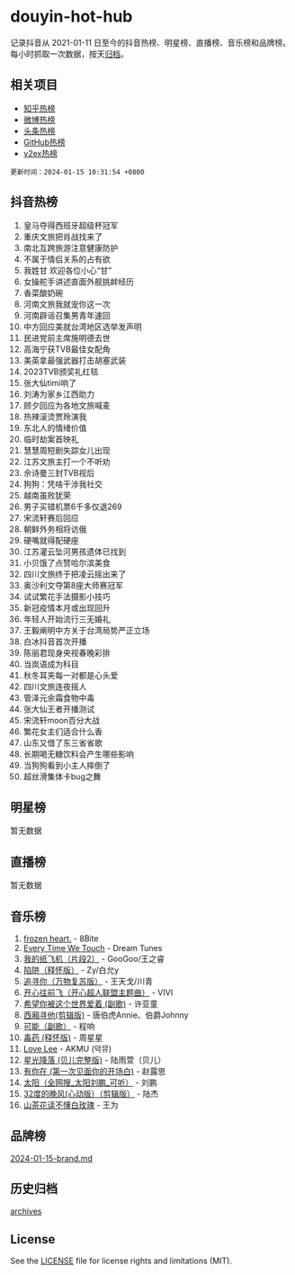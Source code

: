 # douyin-hot-hub

记录抖音从 2021-01-11 日至今的抖音热榜、明星榜、直播榜、音乐榜和品牌榜。每小时抓取一次数据，按天[归档](archives)。

## 相关项目

- [知乎热榜](https://github.com/lonnyzhang423/zhihu-hot-hub)
- [微博热榜](https://github.com/lonnyzhang423/weibo-hot-hub)
- [头条热榜](https://github.com/lonnyzhang423/toutiao-hot-hub)
- [GitHub热榜](https://github.com/lonnyzhang423/github-hot-hub)
- [v2ex热榜](https://github.com/lonnyzhang423/v2ex-hot-hub)


`更新时间：2024-01-15 10:31:54 +0800`

## 抖音热榜

1. 皇马夺得西班牙超级杯冠军
1. 重庆文旅把肖战找来了
1. 南北互跨旅游注意健康防护
1. 不属于情侣关系的占有欲
1. 我姓甘 欢迎各位小心“甘”
1. 女操舵手讲述直面外舰挑衅经历
1. 香菜酸奶碗
1. 河南文旅我就宠你这一次
1. 河南辟谣召集男青年速回
1. 中方回应美就台湾地区选举发声明
1. 民进党前主席施明德去世
1. 高海宁获TVB最佳女配角
1. 美英拿最强武器打击胡塞武装
1. 2023TVB颁奖礼红毯
1. 张大仙timi响了
1. 刘涛为家乡江西助力
1. 顾夕回应为各地文旅喊麦
1. 热辣滚烫贾玲演我
1. 东北人的情绪价值
1. 临时劫案首映礼
1. 慧慧周短剧失踪女儿出现
1. 江苏文旅主打一个不听劝
1. 佘诗曼三封TVB视后
1. 狗狗：凭啥干涉我社交
1. 越南虽败犹荣
1. 男子买错机票6千多仅退269
1. 宋流轩赛后回应
1. 朝鲜外务相将访俄
1. 硬嘴就得配硬座
1. 江苏灌云坠河男孩遗体已找到
1. 小贝饿了点赞哈尔滨美食
1. 四川文旅终于把凌云摇出来了
1. 奥沙利文夺第8座大师赛冠军
1. 试试繁花手法摄影小技巧
1. 新冠疫情本月或出现回升
1. 年轻人开始流行三无婚礼
1. 王毅阐明中方关于台湾局势严正立场
1. 白冰抖音首次开播
1. 陈丽君现身央视春晚彩排
1. 当岚语成为科目
1. 秋冬耳夹每一对都是心头爱
1. 四川文旅连夜摇人
1. 管泽元余霜食物中毒
1. 张大仙王者开播测试
1. 宋流轩moon百分大战
1. 繁花女主们适合什么香
1. 山东又借了东三省省歌
1. 长期喝无糖饮料会产生哪些影响
1. 当狗狗看到小主人摔倒了
1. 超丝滑集体卡bug之舞

## 明星榜

暂无数据

## 直播榜

暂无数据

## 音乐榜

1. [frozen heart.](https://sf86-cdn-tos.douyinstatic.com/obj/tos-cn-ve-2774/oIIWJfyjIACZA9zQMtnJ6hQQhFC4vhCupoRBsO) - 8Bite
1. [Every Time We Touch](https://sf3-cdn-tos.douyinstatic.com/obj/tos-cn-ve-2774/ogN6lUKQeBBfEVhIOMikG1CcJjugxk1tztZyhP) - Dream Tunes
1. [我的纸飞机（片段2）](https://sf86-cdn-tos.douyinstatic.com/obj/tos-cn-ve-2774/oM2ZrKcg2CD5AeRB2gkeXOFB1IxAGJdZPazYHf) - GooGoo/王之睿
1. [陷阱（释怀版）](https://sf86-cdn-tos.douyinstatic.com/obj/tos-cn-ve-2774/oE8C21LeZrzKLDFfQYgMzx4GAIHageG5IzayY7) - Zy/白允y
1. [追寻你（万物复苏版）](https://sf86-cdn-tos.douyinstatic.com/obj/tos-cn-ve-2774/oYeAZJsbjIDit9APmBg8u6uDUQnHmoCf3gbo74) - 王天戈/川青
1. [开心往前飞（开心超人联盟主题曲）](https://sf86-cdn-tos.douyinstatic.com/obj/tos-cn-ve-2774/9d8fb7c82cf1421fb93a9fe925275e0a) - VIVI
1. [希望你被这个世界爱着 (副歌)](https://sf6-cdn-tos.douyinstatic.com/obj/tos-cn-ve-2774/oUHCmWQfZlE3QQBKBeD8rCFLpJzPgCpImhsxMt) - 许亚童
1. [西厢寻他(剪辑版)](https://sf86-cdn-tos.douyinstatic.com/obj/tos-cn-ve-2774/oUsAVfAQKlRNxEv5qxvIB8o5qmIWUcXbzJKJhw) - 唐伯虎Annie、伯爵Johnny
1. [可能（副歌）](https://sf86-cdn-tos.douyinstatic.com/obj/tos-cn-ve-2774/cde1731888894259b333569393c2fb51) - 程响
1. [毒药 (释怀版)](https://sf86-cdn-tos.douyinstatic.com/obj/tos-cn-ve-2774/oYILMEAzspdZBIzy4frJNB8ZHPHWAhiwowd4Ad) - 周星星
1. [Love Lee](https://sf86-cdn-tos.douyinstatic.com/obj/tos-cn-ve-2774/o05GbkJGbCBTdDnMtB0fwOYgkeZp23vrWQDQBS) - AKMU (악뮤)
1. [星光降落 (贝儿完整版)](https://sf6-cdn-tos.douyinstatic.com/obj/tos-cn-ve-2774/okwB9hAwyAtsFFkFBzAX1hOOfQuIoMNs0W2Mwr) - 陆雨萱（贝儿）
1. [有你在 (第一次见面你的开场白)](https://sf6-cdn-tos.douyinstatic.com/obj/tos-cn-ve-2774/oAthrQ3ClJBfI57uBoFEgNDYtNCZ0TSYQQfxQ0) - 赵露思
1. [太阳（全网搜_太阳刘鹏_可听）](https://sf86-cdn-tos.douyinstatic.com/obj/tos-cn-ve-2774/ogWbyIQnlBFImVbeDocRdCIYtBHlbJXgfZMvgz) - 刘鹏
1. [32度的晚风(心动版）（剪辑版）](https://sf86-cdn-tos.douyinstatic.com/obj/tos-cn-ve-2774/owNyabsyWdzUulxhoJfK8IBXgp0UMQAHpvGh2B) - 陆杰
1. [山茶花读不懂白玫瑰](https://sf6-cdn-tos.douyinstatic.com/obj/tos-cn-ve-2774/osfn8B7DktrRHEPJgPCfDbw7QDQEkwC16BxZg9) - 王为

## 品牌榜

[2024-01-15-brand.md](archives/2024-01-15-brand.md)

## 历史归档

[archives](archives)

## License

See the [LICENSE](LICENSE) file for license rights and limitations (MIT).
